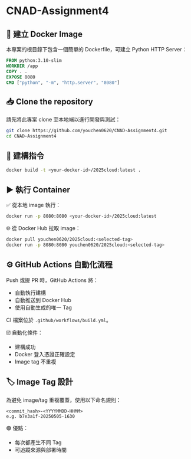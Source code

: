 # CNAD-Assignment4

## 🐳 建立 Docker Image

本專案的根目錄下包含一個簡單的 Dockerfile，可建立 Python HTTP Server：

```Dockerfile
FROM python:3.10-slim
WORKDIR /app
COPY . .
EXPOSE 8080
CMD ["python", "-m", "http.server", "8080"]
```

## 📥 Clone the repository

請先將此專案 clone 至本地端以進行開發與測試：

```bash
git clone https://github.com/youchen0620/CNAD-Assignment4.git
cd CNAD-Assignment4
```

## 🔧 建構指令

```bash
docker build -t <your-docker-id>/2025cloud:latest .
```

## ▶️ 執行 Container

✅ 從本地 image 執行：

```bash
docker run -p 8080:8080 <your-docker-id>/2025cloud:latest
```

🌐 從 Docker Hub 拉取 image：

```bash
docker pull youchen0620/2025cloud:<selected-tag>
docker run -p 8080:8080 youchen0620/2025cloud:<selected-tag>
```

## ⚙️ GitHub Actions 自動化流程

Push 或提 PR 時，GitHub Actions 將：
- 自動執行建構
- 自動推送到 Docker Hub
- 使用自動生成的唯一 Tag

CI 檔案位於 `.github/workflows/build.yml`。

☑️ 自動化條件：
- 建構成功
- Docker 登入憑證正確設定
- Image tag 不重複

## 🏷️ Image Tag 設計

為避免 image/tag 重複覆蓋，使用以下命名規則：

```text
<commit_hash>-<YYYYMMDD-HHMM>
e.g. b7e3a1f-20250505-1630
```

🟢 優點：
- 每次都產生不同 Tag
- 可追蹤來源與部署時間
